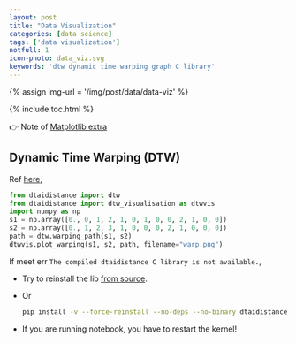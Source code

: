 ```yaml
---
layout: post
title: "Data Visualization"
categories: [data science]
tags: ['data visualization']
notfull: 1
icon-photo: data_viz.svg
keywords: 'dtw dynamic time warping graph C library'
---
```


{% assign img-url = '/img/post/data/data-viz' %}

{% include toc.html %}

👉 Note of [Matplotlib extra](/python-matplotlib-tips)

## Dynamic Time Warping (DTW)

Ref [here](https://dtaidistance.readthedocs.io/en/latest/usage/dtw.html),

``` python
from dtaidistance import dtw
from dtaidistance import dtw_visualisation as dtwvis
import numpy as np
s1 = np.array([0., 0, 1, 2, 1, 0, 1, 0, 0, 2, 1, 0, 0])
s2 = np.array([0., 1, 2, 3, 1, 0, 0, 0, 2, 1, 0, 0, 0])
path = dtw.warping_path(s1, s2)
dtwvis.plot_warping(s1, s2, path, filename="warp.png")
```

If meet err `The compiled dtaidistance C library is not available.`,
- Try to reinstall the lib [from source](https://dtaidistance.readthedocs.io/en/latest/usage/installation.html#from-source).
- Or

    ``` bash
    pip install -v --force-reinstall --no-deps --no-binary dtaidistance dtaidistance
    ```
- If you are running notebook, you have to restart the kernel!

